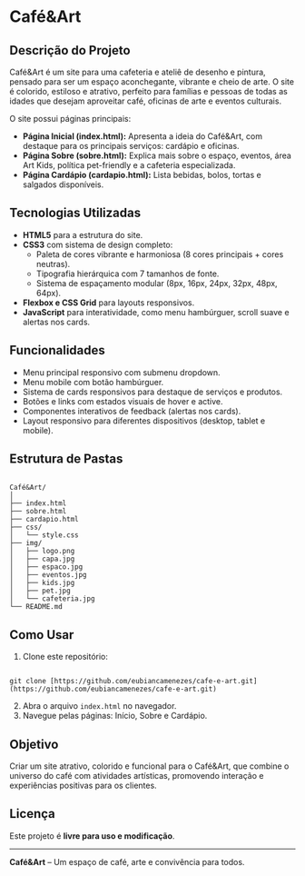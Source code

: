 
# Café&Art

## Descrição do Projeto
Café&Art é um site para uma cafeteria e ateliê de desenho e pintura, pensado para ser um espaço aconchegante, vibrante e cheio de arte. O site é colorido, estiloso e atrativo, perfeito para famílias e pessoas de todas as idades que desejam aproveitar café, oficinas de arte e eventos culturais.

O site possui páginas principais:

- **Página Inicial (index.html):** Apresenta a ideia do Café&Art, com destaque para os principais serviços: cardápio e oficinas.  
- **Página Sobre (sobre.html):** Explica mais sobre o espaço, eventos, área Art Kids, política pet-friendly e a cafeteria especializada.  
- **Página Cardápio (cardapio.html):** Lista bebidas, bolos, tortas e salgados disponíveis.

## Tecnologias Utilizadas
- **HTML5** para a estrutura do site.  
- **CSS3** com sistema de design completo:  
  - Paleta de cores vibrante e harmoniosa (8 cores principais + cores neutras).  
  - Tipografia hierárquica com 7 tamanhos de fonte.  
  - Sistema de espaçamento modular (8px, 16px, 24px, 32px, 48px, 64px).  
- **Flexbox e CSS Grid** para layouts responsivos.  
- **JavaScript** para interatividade, como menu hambúrguer, scroll suave e alertas nos cards.

## Funcionalidades
- Menu principal responsivo com submenu dropdown.  
- Menu mobile com botão hambúrguer.  
- Sistema de cards responsivos para destaque de serviços e produtos.  
- Botões e links com estados visuais de hover e active.  
- Componentes interativos de feedback (alertas nos cards).  
- Layout responsivo para diferentes dispositivos (desktop, tablet e mobile).

## Estrutura de Pastas
```

Café&Art/
│
├── index.html
├── sobre.html
├── cardapio.html
├── css/
│   └── style.css
├── img/
│   ├── logo.png
│   ├── capa.jpg
│   ├── espaco.jpg
│   ├── eventos.jpg
│   ├── kids.jpg
│   ├── pet.jpg
│   └── cafeteria.jpg
└── README.md

```

## Como Usar
1. Clone este repositório:
```

git clone [https://github.com/eubiancamenezes/cafe-e-art.git](https://github.com/eubiancamenezes/cafe-e-art.git)

```
2. Abra o arquivo `index.html` no navegador.  
3. Navegue pelas páginas: Início, Sobre e Cardápio.

## Objetivo
Criar um site atrativo, colorido e funcional para o Café&Art, que combine o universo do café com atividades artísticas, promovendo interação e experiências positivas para os clientes.

## Licença
Este projeto é **livre para uso e modificação**.

---

**Café&Art** – Um espaço de café, arte e convivência para todos.
```

